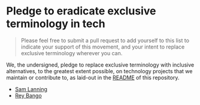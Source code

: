 # Pledge to eradicate exclusive terminology in tech

> Please feel free to submit a pull request to add yourself to this list
> to indicate your support of this movement,
> and your intent to replace exclusive terminology wherever you can.

We, the undersigned,
pledge to replace exclusive terminology with inclusive alternatives,
to the greatest extent possible,
on technology projects that we maintain or contribute to,
as laid-out in the [README](README.md) of this repository.

* [Sam Lanning](https://github.com/s0)
* [Rey Bango](https://github.com/reybango)
